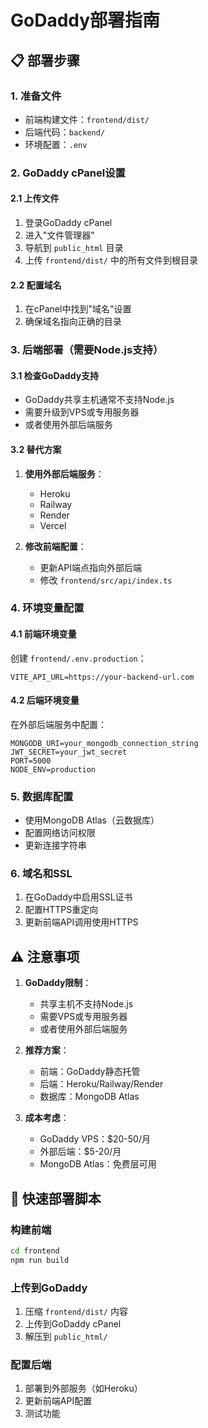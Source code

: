 # GoDaddy部署指南

## 📋 部署步骤

### 1. 准备文件
- 前端构建文件：`frontend/dist/`
- 后端代码：`backend/`
- 环境配置：`.env`

### 2. GoDaddy cPanel设置

#### 2.1 上传文件
1. 登录GoDaddy cPanel
2. 进入"文件管理器"
3. 导航到 `public_html` 目录
4. 上传 `frontend/dist/` 中的所有文件到根目录

#### 2.2 配置域名
1. 在cPanel中找到"域名"设置
2. 确保域名指向正确的目录

### 3. 后端部署（需要Node.js支持）

#### 3.1 检查GoDaddy支持
- GoDaddy共享主机通常不支持Node.js
- 需要升级到VPS或专用服务器
- 或者使用外部后端服务

#### 3.2 替代方案
1. **使用外部后端服务**：
   - Heroku
   - Railway
   - Render
   - Vercel

2. **修改前端配置**：
   - 更新API端点指向外部后端
   - 修改 `frontend/src/api/index.ts`

### 4. 环境变量配置

#### 4.1 前端环境变量
创建 `frontend/.env.production`：
```env
VITE_API_URL=https://your-backend-url.com
```

#### 4.2 后端环境变量
在外部后端服务中配置：
```env
MONGODB_URI=your_mongodb_connection_string
JWT_SECRET=your_jwt_secret
PORT=5000
NODE_ENV=production
```

### 5. 数据库配置
- 使用MongoDB Atlas（云数据库）
- 配置网络访问权限
- 更新连接字符串

### 6. 域名和SSL
1. 在GoDaddy中启用SSL证书
2. 配置HTTPS重定向
3. 更新前端API调用使用HTTPS

## ⚠️ 注意事项

1. **GoDaddy限制**：
   - 共享主机不支持Node.js
   - 需要VPS或专用服务器
   - 或者使用外部后端服务

2. **推荐方案**：
   - 前端：GoDaddy静态托管
   - 后端：Heroku/Railway/Render
   - 数据库：MongoDB Atlas

3. **成本考虑**：
   - GoDaddy VPS：$20-50/月
   - 外部后端：$5-20/月
   - MongoDB Atlas：免费层可用

## 🔧 快速部署脚本

### 构建前端
```bash
cd frontend
npm run build
```

### 上传到GoDaddy
1. 压缩 `frontend/dist/` 内容
2. 上传到GoDaddy cPanel
3. 解压到 `public_html/`

### 配置后端
1. 部署到外部服务（如Heroku）
2. 更新前端API配置
3. 测试功能
